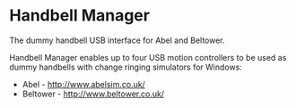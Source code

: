 # Handbell Manager
The dummy handbell USB interface for Abel and Beltower.

Handbell Manager enables up to four USB motion controllers to be used as dummy handbells with change ringing simulators for Windows:

* Abel - http://www.abelsim.co.uk/
* Beltower - http://www.beltower.co.uk/
